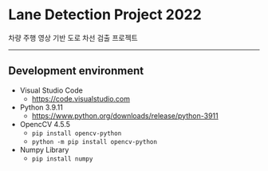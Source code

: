 # Lane Detection Project 2022

차량 주행 영상 기반 도로 차선 검출 프로젝트

-----------

## Development environment
- Visual Studio Code
    - https://code.visualstudio.com
- Python 3.9.11
    - https://www.python.org/downloads/release/python-3911
- OpencCV 4.5.5
    - ```pip install opencv-python```
    - ```python -m pip install opencv-python```
- Numpy Library
    - ```pip install numpy```
